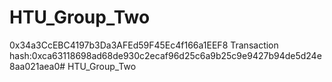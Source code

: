 # HTU_Group_Two

0x34a3CcEBC4197b3Da3AFEd59F45Ec4f166a1EEF8
Transaction hash:0xca63118698ad68de930c2ecaf96d25c6a9b25c9e9427b94de5d24e8aa021aea0# HTU_Group_Two
